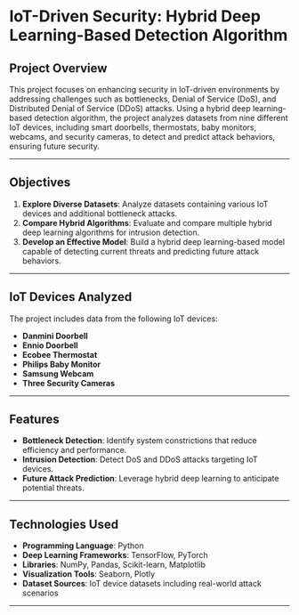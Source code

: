 # IoT-Driven Security: Hybrid Deep Learning-Based Detection Algorithm

## Project Overview
This project focuses on enhancing security in IoT-driven environments by addressing challenges such as bottlenecks, Denial of Service (DoS), and Distributed Denial of Service (DDoS) attacks. Using a hybrid deep learning-based detection algorithm, the project analyzes datasets from nine different IoT devices, including smart doorbells, thermostats, baby monitors, webcams, and security cameras, to detect and predict attack behaviors, ensuring future security.

---

## Objectives
1. **Explore Diverse Datasets**: Analyze datasets containing various IoT devices and additional bottleneck attacks.
2. **Compare Hybrid Algorithms**: Evaluate and compare multiple hybrid deep learning algorithms for intrusion detection.
3. **Develop an Effective Model**: Build a hybrid deep learning-based model capable of detecting current threats and predicting future attack behaviors.

---

## IoT Devices Analyzed
The project includes data from the following IoT devices:
- **Danmini Doorbell**
- **Ennio Doorbell**
- **Ecobee Thermostat**
- **Philips Baby Monitor**
- **Samsung Webcam**
- **Three Security Cameras**

---

## Features
- **Bottleneck Detection**: Identify system constrictions that reduce efficiency and performance.
- **Intrusion Detection**: Detect DoS and DDoS attacks targeting IoT devices.
- **Future Attack Prediction**: Leverage hybrid deep learning to anticipate potential threats.

---

## Technologies Used
- **Programming Language**: Python
- **Deep Learning Frameworks**: TensorFlow, PyTorch
- **Libraries**: NumPy, Pandas, Scikit-learn, Matplotlib
- **Visualization Tools**: Seaborn, Plotly
- **Dataset Sources**: IoT device datasets including real-world attack scenarios

---


